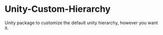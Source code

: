 # Unity-Custom-Hierarchy
Unity package to customize the default unity hierarchy, however you want it.
